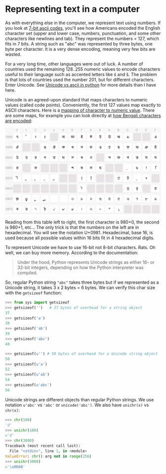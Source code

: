 # Representing text in a computer

As with everything else in the computer, we represent text using numbers. If you look at [7-bit ascii codes](http://www.asciitable.com/), you'll see how Americans encoded the English character set (upper and lower case, numbers, punctuation, and some other characters like newlines and tab). They represent the numbers < 127, which fits in 7 bits.  A string such as "abc" was represented by three bytes, one byte per character. It is a very dense encoding, meaning very few bits are wasted.

For a very long time, other languages were out of luck. A number of countries used the remaining 128..255 numeric values to encode characters useful to their language such as accented letters like ś and ŝ. The problem is that lots of countries used the number 201, but for different characters. Enter Unicode. See [Unicode vs ascii in python](https://docs.python.org/2/howto/unicode.html) for more details than I have here.

Unicode is an agreed-upon standard that maps characters to numeric values (called code points). Conveniently, the first 127 values map exactly to ASCII characters. Here is a [mapping of character to numeric value](http://unicode-table.com/en/). There are some maps, for example you can look directly at [how Bengali characters are encoded](http://unicode-table.com/en/blocks/bengali/):

<img src=figures/bengali.png width=700>

Reading from this table left to right,  the first character is 980+0, the second is 980+1, etc...  The only trick is that the numbers on the left are in hexadecimal. You will see the notation U+0981. Hexadecimal, base 16, is used because all possible values within 16 bits fit in 4 hexadecimal digits.

To represent Unicode we have to use 16-bit not 8-bit characters. Rats. Oh well, we can buy more memory. According to the documentation:

> Under the hood, Python represents Unicode strings as either 16- or 32-bit integers, depending on how the Python interpreter was compiled.

So, regular Python string `"abc"` takes three bytes but if we represented as a Unicode string, it takes 3 x 2 bytes = 6 bytes.  We can verify this char size with the `getsizeof` function:

```python
>>> from sys import getsizeof
>>> getsizeof('')   # 37 bytes of overhead for a string object
37
>>> getsizeof('a')
38
>>> getsizeof('ab')
39
>>> getsizeof('abc')
40
```

```python
>>> getsizeof(u'') # 50 bytes of overhead for a Unicode string object
50
>>> getsizeof(u'a')
52
>>> getsizeof(u'ab')
54
>>> getsizeof(u'abc')
56
```

Unicode strings are different objects than regular Python strings. We use notation `u'abc'` vs `'abc'` or `unicode('abc')`. We also have `unichr(x)` vs `chr(x)`:

```python
>>> chr(100)
'd'
>>> unichr(100)
u'd'
>>> chr(3000)
Traceback (most recent call last):
  File "<stdin>", line 1, in <module>
ValueError: chr() arg not in range(256)
>>> unichr(3000)
u'\u0bb8'
```
